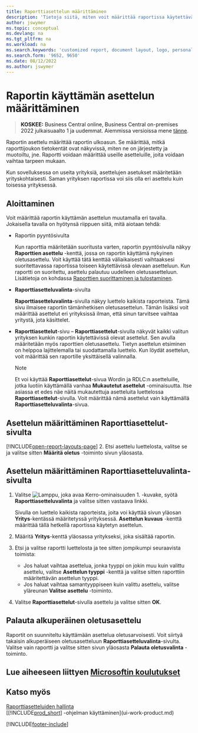 ```yaml
---
title: Raporttiasettelun määrittäminen
description: 'Tietoja siitä, miten voit määrittää raportissa käytettävän asettelun esikatselua ja tulostamista varten.'
author: jswymer
ms.topic: conceptual
ms.devlang: na
ms.tgt_pltfrm: na
ms.workload: na
ms.search.keywords: 'customized report, document layout, logo, personalize'
ms.search.form: '9652, 9650'
ms.date: 08/12/2022
ms.author: jswymer
---
```

# <a name="setting-the-layout-used-by-a-report" />Raportin käyttämän asettelun määrittäminen

> **KOSKEE:** Business Central online, Business Central on-premises 2022 julkaisuaalto 1 ja uudemmat. Aiemmissa versioissa mene [tänne](ui-how-change-layout-currently-used-report.md).

Raportin asettelu määrittää raportin ulkoasun. Se määrittää, mitkä raporttijoukon tietokentät ovat näkyvissä, miten ne on järjestetty ja muotoiltu, jne. Raportti voidaan määrittää useille asetteluille, joita voidaan vaihtaa tarpeen mukaan.

Kun sovelluksessa on useita yrityksiä, asettelujen asetukset määritetään yrityskohtaisesti. Saman yrityksen raportissa voi siis olla eri asettelu kuin toisessa yrityksessä.

## <a name="get-started" />Aloittaminen

Voit määrittää raportin käyttämän asettelun muutamalla eri tavalla. Jokaisella tavalla on hyötynsä riippuen siitä, mitä aiotaan tehdä: 

- Raportin pyyntösivulta

  Kun raporttia määritetään suoritusta varten, raportin pyyntösivulla näkyy **Raporttien asettelu** -kenttä, jossa on raportin käyttämä nykyinen oletusasettelu. Voit käyttää tätä kenttää väliaikaisesti vaihtaaksesi suoritettavassa raportissa toiseen käytettävissä olevaan asetteluun. Kun raportti on suoritettu, asettelu palautuu uudelleen oletusasetteluun. Lisätietoja on kohdassa [Raporttien suorittaminen ja tulostaminen](ui-work-report.md#switching-the-report-layout).

- **Raporttiasetteluvalinta**-sivulta

  **Raporttiasetteluvalinta**-sivulla näkyy luettelo kaikista raporteista. Tämä sivu ilmaisee raportin tämänhetkisen oletusasettelun. Tämän lisäksi voit määrittää asettelut eri yrityksissä ilman, että sinun tarvitsee vaihtaa yritystä, jota käsittelet.

- **Raporttiasettelut**-sivu – **Raporttiasettelut**-sivulla näkyvät kaikki valitun yrityksen kunkin raportin käytettävissä olevat asettelut. Sen avulla määritetään myös raporttien oletusasettelu. Tietyn asettelun etsiminen on helppoa lajittelemalla tai suodattamalla luettelo. Kun löydät asettelun, voit määrittää sen raportille yksittäisellä valinnalla.

  > [!NOTE]
  > Et voi käyttää **Raporttiasettelut**-sivua Wordin ja RDLC:n asetteluille, jotka luotiin käyttämällä vanhaa **Mukautetut asettelut** -ominaisuutta. Itse asiassa et edes näe näitä mukautettuja asetteluita luettelossa **Raporttiasettelut**-sivulla. Voit määrittää nämä asettelut vain käyttämällä **Raporttiasetteluvalinta**-sivua.

## <a name="set-the-layout-from-the-report-layouts-page" />Asettelun määrittäminen Raporttiasettelut-sivulta

[!INCLUDE[open-report-layouts-page](includes/open-report-layouts-page.md)]
2. Etsi asettelu luettelosta, valitse se ja valitse sitten **Määritä oletus** -toiminto sivun yläosasta.

## <a name="set-the-layout-from-report-layout-selection-page" />Asettelun määrittäminen Raporttiasetteluvalinta-sivulta

1. Valitse ![Lamppu, joka avaa Kerro-ominaisuuden 1.](media/ui-search/search_small.png "Kerro, mitä haluat tehdä") -kuvake, syötä **Raporttiasetteluvalinta** ja valitse sitten vastaava linkki.
  
   Sivulla on luettelo kaikista raporteista, joita voi käyttää sivun yläosan **Yritys**-kentässä määritetyssä yrityksessä. **Asettelun kuvaus** -kenttä määrittää tällä hetkellä raportissa käytetyn asettelun.
2. Määritä **Yritys**-kenttä yläosassa yritykseksi, joka sisältää raportin.
3. Etsi ja valitse raportti luettelosta ja tee sitten jompikumpi seuraavista toimista:

   - Jos haluat vaihtaa asettelua, jonka tyyppi on jokin muu kuin valittu asettelu, valitse **Asettelun tyyppi** -kenttä ja valitse sitten raporttiin määritettävän asettelun tyyppi. 
   - Jos haluat vaihtaa samantyyppiseen kuin valittu asettelu, valitse yläreunan **Valitse asettelu** -toiminto.

4. Valitse **Raporttiasettelut**-sivulla asettelu ja valitse sitten **OK**.

## <a name="revert-to-the-original-default-layout" />Palauta alkuperäinen oletusasettelu

Raportit on suunniteltu käyttämään asettelua oletusarvoisesti. Voit siirtyä takaisin alkuperäiseen oletusasetteluun **Raporttiasetteluvalinta**-sivulta. Valitse vain raportti ja valitse sitten sivun yläosasta **Palauta oletusvalinta** -toiminto.

## <a name="see-related-microsoft-training" />Lue aiheeseen liittyen [Microsoftin koulutukset](/training/modules/change-documents-dynamics-365-business-central/index)

## <a name="see-also" />Katso myös

[Raporttiasetteluiden hallinta](ui-manage-report-layouts.md)  
[[!INCLUDE[prod_short](includes/prod_short.md)] -ohjelman käyttäminen](ui-work-product.md)

[!INCLUDE[footer-include](includes/footer-banner.md)]
